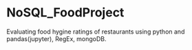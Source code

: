 # NoSQL_FoodProject
Evaluating food hygine ratings of restaurants using python and pandas(jupyter), RegEx, mongoDB.
